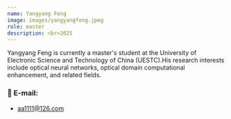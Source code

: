 ```yaml
---
name: Yangyang Feng
image: images/yangyangfeng.jpeg
role: master
description: <br>2025
---
```


Yangyang Feng is currently a master's student at the University of Electronic Science and Technology of China (UESTC).His research interests include optical neural networks, optical domain computational enhancement, and related fields.

### 📧 E-mail:
- aa1111@126.com
